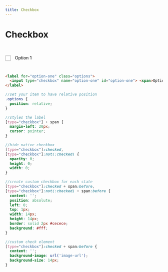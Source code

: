 ```yaml
---
title: Checkbox
---
```


# Checkbox


<style>

.options {
  position: relative;
}

[type="checkbox"] + span {
  margin-left: 20px;
  color: #000;
  cursor: pointer;
}

[type="checkbox"]:checked,
[type="checkbox"]:not(:checked) {
  opacity: 0;
  height: 0;
  width: 0;
}

[type="checkbox"]:checked + span:before,
[type="checkbox"]:not(:checked) + span:before {
  content: '';
  position: absolute;
  left: 0;
  top: 1px;
  width: 14px;
  height: 14px;
  border: solid 2px #cecece;
  background: #fff;
}

[type="checkbox"]:checked + span:before {
  content: '';
  background-image: url('https://cdn2.iconfinder.com/data/icons/flat-ui-icons-24-px/24/checkmark-24-512.png');
  background-size: 14px;
}
</style>                         

<div style="height:30px;"></div>

<label for="option-one" class="options">
  <input type="checkbox" name="option-one" id="option-one"> <span>Option 1</span>
</label>

<div style="height:30px;"></div>

```html
<label for="option-one" class="options">
  <input type="checkbox" name="option-one" id="option-one"> <span>Option 1</span>
</label>
```

```scss
//set your item to have relative position
.options {
  position: relative;
}

//styles the label
[type="checkbox"] + span {
  margin-left: 20px;
  cursor: pointer;
}

//hide native checkbox
[type="checkbox"]:checked,
[type="checkbox"]:not(:checked) {
  opacity: 0;
  height: 0;
  width: 0;
}

//create custom checkbox for each state
[type="checkbox"]:checked + span:before,
[type="checkbox"]:not(:checked) + span:before {
  content: '';
  position: absolute;
  left: 0;
  top: 1px;
  width: 14px;
  height: 14px;
  border: solid 2px #cecece;
  background: #fff;
}

//custom check element
[type="checkbox"]:checked + span:before {
  content: '';
  background-image: url('image-url');
  background-size: 14px;
}

```
